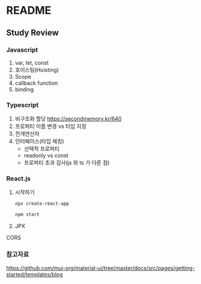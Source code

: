 # README

## Study Review

### Javascript

1. var, let, const
2. 호이스팅(Hoisting)
3. Scope
4. callback function
5. binding



### Typescript

1. 비구조화 할당
   https://secondmemory.kr/640
2. 프로퍼티 이름 변경 vs 타입 지정
3. 전개연산자
4. 인터페이스(타입 체킹)
   - 선택적 프로퍼티
   - readonly vs const
   - 프로퍼티 초과 검사(js 와 ts 가 다른 점)



### React.js

1. 시작하기

   ```bash
   npx create-react-app
   ```

   ```bash
   npm start
   ```

   

2. JPX
   







CORS



### 참고자료

https://github.com/mui-org/material-ui/tree/master/docs/src/pages/getting-started/templates/blog

